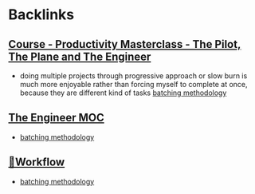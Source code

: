 
# Backlinks
## [Course - Productivity Masterclass - The Pilot, The Plane and The Engineer](<Course - Productivity Masterclass - The Pilot, The Plane and The Engineer.md>)
- doing multiple projects through progressive approach or slow burn is much more enjoyable rather than forcing myself to complete at once, because they are different kind of tasks [batching methodology](<batching methodology.md>)

## [The Engineer MOC](<The Engineer MOC.md>)
- [batching methodology](<batching methodology.md>)

## [🌲Workflow ](<🌲Workflow .md>)
- [batching methodology](<batching methodology.md>)

